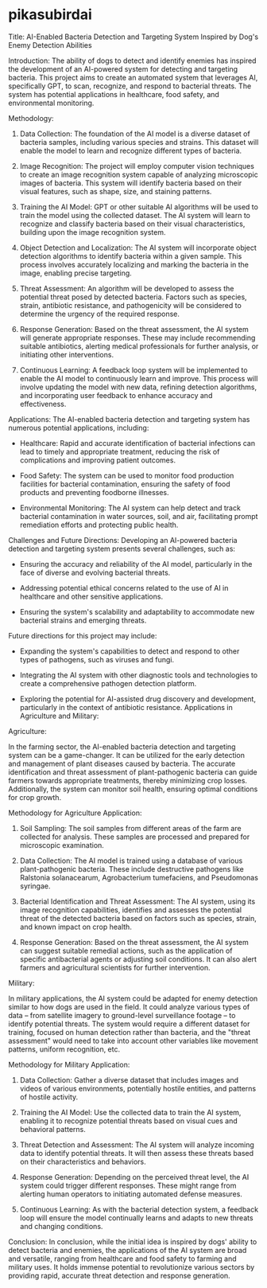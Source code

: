 # pikasubirdai
Title: AI-Enabled Bacteria Detection and Targeting System Inspired by Dog's Enemy Detection Abilities

Introduction:
The ability of dogs to detect and identify enemies has inspired the development of an AI-powered system for detecting and targeting bacteria. This project aims to create an automated system that leverages AI, specifically GPT, to scan, recognize, and respond to bacterial threats. The system has potential applications in healthcare, food safety, and environmental monitoring.

Methodology:
1. Data Collection: The foundation of the AI model is a diverse dataset of bacteria samples, including various species and strains. This dataset will enable the model to learn and recognize different types of bacteria.

2. Image Recognition: The project will employ computer vision techniques to create an image recognition system capable of analyzing microscopic images of bacteria. This system will identify bacteria based on their visual features, such as shape, size, and staining patterns.

3. Training the AI Model: GPT or other suitable AI algorithms will be used to train the model using the collected dataset. The AI system will learn to recognize and classify bacteria based on their visual characteristics, building upon the image recognition system.

4. Object Detection and Localization: The AI system will incorporate object detection algorithms to identify bacteria within a given sample. This process involves accurately localizing and marking the bacteria in the image, enabling precise targeting.

5. Threat Assessment: An algorithm will be developed to assess the potential threat posed by detected bacteria. Factors such as species, strain, antibiotic resistance, and pathogenicity will be considered to determine the urgency of the required response.

6. Response Generation: Based on the threat assessment, the AI system will generate appropriate responses. These may include recommending suitable antibiotics, alerting medical professionals for further analysis, or initiating other interventions.

7. Continuous Learning: A feedback loop system will be implemented to enable the AI model to continuously learn and improve. This process will involve updating the model with new data, refining detection algorithms, and incorporating user feedback to enhance accuracy and effectiveness.

Applications:
The AI-enabled bacteria detection and targeting system has numerous potential applications, including:

- Healthcare: Rapid and accurate identification of bacterial infections can lead to timely and appropriate treatment, reducing the risk of complications and improving patient outcomes.

- Food Safety: The system can be used to monitor food production facilities for bacterial contamination, ensuring the safety of food products and preventing foodborne illnesses.

- Environmental Monitoring: The AI system can help detect and track bacterial contamination in water sources, soil, and air, facilitating prompt remediation efforts and protecting public health.

Challenges and Future Directions:
Developing an AI-powered bacteria detection and targeting system presents several challenges, such as:

- Ensuring the accuracy and reliability of the AI model, particularly in the face of diverse and evolving bacterial threats.

- Addressing potential ethical concerns related to the use of AI in healthcare and other sensitive applications.

- Ensuring the system's scalability and adaptability to accommodate new bacterial strains and emerging threats.

Future directions for this project may include:

- Expanding the system's capabilities to detect and respond to other types of pathogens, such as viruses and fungi.

- Integrating the AI system with other diagnostic tools and technologies to create a comprehensive pathogen detection platform.

- Exploring the potential for AI-assisted drug discovery and development, particularly in the context of antibiotic resistance.
Applications in Agriculture and Military:

Agriculture:

In the farming sector, the AI-enabled bacteria detection and targeting system can be a game-changer. It can be utilized for the early detection and management of plant diseases caused by bacteria. The accurate identification and threat assessment of plant-pathogenic bacteria can guide farmers towards appropriate treatments, thereby minimizing crop losses. Additionally, the system can monitor soil health, ensuring optimal conditions for crop growth. 

Methodology for Agriculture Application:

1. Soil Sampling: The soil samples from different areas of the farm are collected for analysis. These samples are processed and prepared for microscopic examination.

2. Data Collection: The AI model is trained using a database of various plant-pathogenic bacteria. These include destructive pathogens like Ralstonia solanacearum, Agrobacterium tumefaciens, and Pseudomonas syringae.

3. Bacterial Identification and Threat Assessment: The AI system, using its image recognition capabilities, identifies and assesses the potential threat of the detected bacteria based on factors such as species, strain, and known impact on crop health.

4. Response Generation: Based on the threat assessment, the AI system can suggest suitable remedial actions, such as the application of specific antibacterial agents or adjusting soil conditions. It can also alert farmers and agricultural scientists for further intervention.

Military:

In military applications, the AI system could be adapted for enemy detection similar to how dogs are used in the field. It could analyze various types of data – from satellite imagery to ground-level surveillance footage – to identify potential threats. The system would require a different dataset for training, focused on human detection rather than bacteria, and the "threat assessment" would need to take into account other variables like movement patterns, uniform recognition, etc.

Methodology for Military Application:

1. Data Collection: Gather a diverse dataset that includes images and videos of various environments, potentially hostile entities, and patterns of hostile activity.

2. Training the AI Model: Use the collected data to train the AI system, enabling it to recognize potential threats based on visual cues and behavioral patterns.

3. Threat Detection and Assessment: The AI system will analyze incoming data to identify potential threats. It will then assess these threats based on their characteristics and behaviors.

4. Response Generation: Depending on the perceived threat level, the AI system could trigger different responses. These might range from alerting human operators to initiating automated defense measures.

5. Continuous Learning: As with the bacterial detection system, a feedback loop will ensure the model continually learns and adapts to new threats and changing conditions.


Conclusion:
In conclusion, while the initial idea is inspired by dogs' ability to detect bacteria and enemies, the applications of the AI system are broad and versatile, ranging from healthcare and food safety to farming and military uses. It holds immense potential to revolutionize various sectors by providing rapid, accurate threat detection and response generation.
